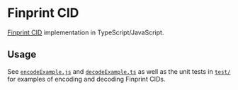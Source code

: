 # Finprint CID

[Finprint CID](https://github.com/finprint/cid)
implementation in TypeScript/JavaScript.

## Usage

See
[`encodeExample.js`](encodeExample.js) and
[`decodeExample.ts`](decodeExample.js)
as well as the unit tests in [`test/`](test/)
for examples of encoding and decoding Finprint CIDs.
